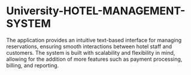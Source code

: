 # University-HOTEL-MANAGEMENT-SYSTEM
The application provides an intuitive text-based interface for managing reservations, ensuring smooth interactions between hotel staff and customers. The system is built with scalability and flexibility in mind, allowing for the addition of more features such as payment processing, billing, and reporting.
